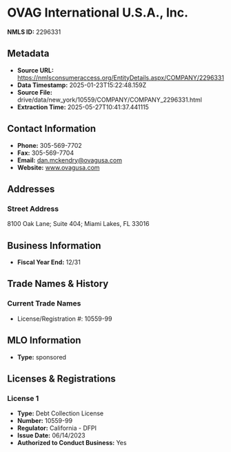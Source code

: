 # OVAG International U.S.A., Inc.

**NMLS ID:** 2296331

## Metadata
- **Source URL:** https://nmlsconsumeraccess.org/EntityDetails.aspx/COMPANY/2296331
- **Data Timestamp:** 2025-01-23T15:22:48.159Z
- **Source File:** drive/data/new_york/10559/COMPANY/COMPANY_2296331.html
- **Extraction Time:** 2025-05-27T10:41:37.441115

## Contact Information
- **Phone:** 305-569-7702
- **Fax:** 305-569-7704
- **Email:** dan.mckendry@ovagusa.com
- **Website:** www.ovagusa.com

## Addresses
### Street Address
8100 Oak Lane; Suite 404; Miami Lakes, FL 33016

## Business Information
- **Fiscal Year End:** 12/31

## Trade Names & History
### Current Trade Names
- License/Registration #: 10559-99

## MLO Information
- **Type:** sponsored

## Licenses & Registrations

### License 1
- **Type:** Debt Collection License
- **Number:** 10559-99
- **Regulator:** California - DFPI
- **Issue Date:** 06/14/2023
- **Authorized to Conduct Business:** Yes
